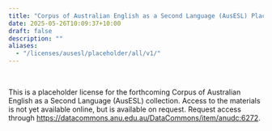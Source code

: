 ```yaml
---
title: "Corpus of Australian English as a Second Language (AusESL) Placeholder License"
date: 2025-05-26T10:09:37+10:00
draft: false
description: ""
aliases:
  - "/licenses/ausesl/placeholder/all/v1/"
---
```


<br>

This is a placeholder license for the forthcoming Corpus of Australian English as a Second Language (AusESL) collection. Access to the materials is not yet available online, but is available on request. Request access through https://datacommons.anu.edu.au/DataCommons/item/anudc:6272.

<br>
